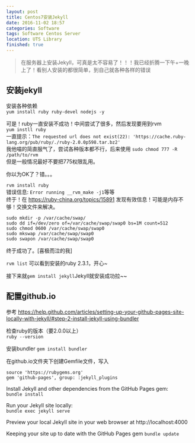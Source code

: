 ```yaml
---
layout: post
title: Centos7安装Jekyll
date: 2016-11-02 18:57
categories: Software 
tags: Software Centos Server
location: UTS Library
finished: true
---
```


> 在服务器上安装Jekyll，可真是太不容易了！！！我已经折腾一下午+一晚上了！看别人安装的都很简单，到自己就各种各样的错误

## 安装jekyll

安装各种依赖  
`yum install ruby ruby-devel nodejs -y`

可是！ruby一直安装不成功！中间尝试了很多，然后发现要用到rvm  
`yum instll ruby`  
一直提示：`The requested url does not exist(22): 'https://cache.ruby-lang.org/pub/ruby/./ruby-2.0.0p598.tar.bz2'`   
我他喵的简直服气了，尝试各种版本都不行，后来使用
`sudo chmod 777 -R /path/to/rvm `  
但是一般情况最好不要把775权限乱用。

你以为OK了？错。。。

`rvm install ruby`  
错误信息: `Error running __rvm_make -j1`等等  
终于！在 https://ruby-china.org/topics/15891 发现有效信息！可能是内存不够！交换文件来解决。  

 ```
 sudo mkdir -p /var/cache/swap/
 sudo dd if=/dev/zero of=/var/cache/swap/swap0 bs=1M count=512
 sudo chmod 0600 /var/cache/swap/swap0
 sudo mkswap /var/cache/swap/swap0 
 sudo swapon /var/cache/swap/swap0
 ```

终于成功了。[喜极而泣的我]



`rvm list` 可以看到安装的ruby 2.3.1，开心~

接下来就`gem install jekyll`Jekyll就安装成功拉~~

## 配置github.io

参考 https://help.github.com/articles/setting-up-your-github-pages-site-locally-with-jekyll/#step-2-install-jekyll-using-bundler

检查ruby的版本（要2.0.0以上）  
`ruby --version`

安装bundler `gem install bundler`

在github.io文件夹下创建Gemfile文件，写入  

 ```
 source 'https://rubygems.org'
 gem 'github-pages', group: :jekyll_plugins
 ```

Install Jekyll and other dependencies from the GitHub Pages gem:  
`bundle install`

Run your Jekyll site locally:  
`bundle exec jekyll serve`

Preview your local Jekyll site in your web browser at http://localhost:4000

Keeping your site up to date with the GitHub Pages gem
`bundle update`
